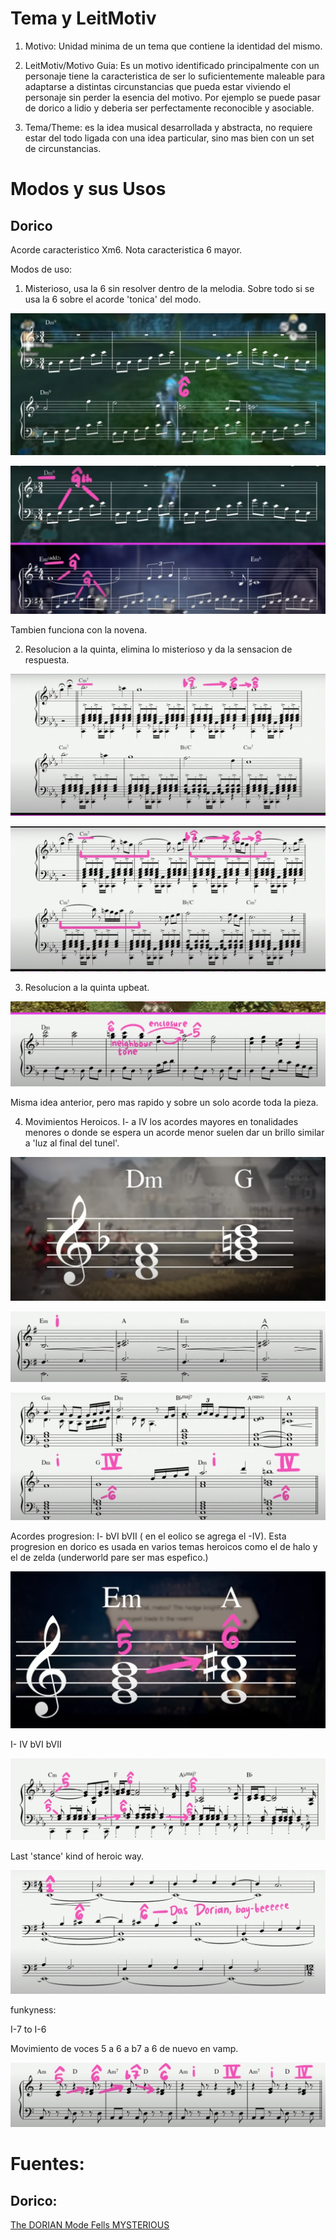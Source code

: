 # Tema y LeitMotiv

1. Motivo: Unidad minima de un tema que contiene la identidad del mismo.

2. LeitMotiv/Motivo Guia: Es un motivo identificado principalmente con un personaje tiene la caracteristica de ser lo suficientemente maleable para adaptarse a distintas circunstancias que pueda estar viviendo el personaje sin perder la esencia del motivo. Por ejemplo se puede pasar de dorico a lidio y deberia ser perfectamente reconocible y asociable.

3. Tema/Theme: es la idea musical desarrollada y abstracta, no requiere estar del todo ligada con una idea particular, sino mas bien con un set de circunstancias.

# Modos y sus Usos

## Dorico

Acorde caracteristico Xm6.
Nota caracteristica 6 mayor.

Modos de uso:

1. Misterioso, usa la 6 sin resolver dentro de la melodia. Sobre todo si se usa la 6 sobre el acorde 'tonica' del modo.

![Alt text](Capturas%20de%20pantalla/6taenarpegio.png)

![Alt text](Capturas%20de%20pantalla/DoriansoundMisterious.png)

Tambien funciona con la novena.

2. Resolucion a la quinta, elimina lo misterioso y da la sensacion de respuesta.

![Alt text](Capturas%20de%20pantalla/ResolviendoLaSextaAlaQuinta.png)

![Alt text](Capturas%20de%20pantalla/Sexta%20a%20quinta.png)

3. Resolucion a la quinta upbeat.

![Alt text](Capturas%20de%20pantalla/Resolucion%20al%20a%20quinta%20upbeat.png)

Misma idea anterior, pero mas rapido y sobre un solo acorde toda la pieza.

4. Movimientos Heroicos. I- a IV los acordes mayores en tonalidades menores o donde se espera un acorde menor suelen dar un brillo similar a 'luz al final del tunel'.


![Alt text](Capturas%20de%20pantalla/ProgresionHeroicaEnDorico.png)


![](Capturas%20de%20pantalla/progresionheoricaenE.png)


![Alt text](Capturas%20de%20pantalla/ResolucionHeroica.png)

Acordes progresion: I- bVI bVII ( en el eolico se agrega el -IV). Esta progresion en dorico es usada en varios temas heroicos como el de halo y el de zelda (underworld pare ser mas espefico.)

![Alt text](Capturas%20de%20pantalla/movimiento%20de%205%20a%206.png)


I- IV bVI bVII

![Alt text](Capturas%20de%20pantalla/cadenciaDorian.png)

Last 'stance' kind of heroic way.

![Alt text](Capturas%20de%20pantalla/dorianChant.png)


funkyness:

I-7 to I-6

Movimiento de voces 5 a 6 a b7 a 6 de nuevo en vamp.

![Alt text](Capturas%20de%20pantalla/vamp.png)

# Fuentes:
## Dorico:
[The DORIAN Mode Fells MYSTERIOUS](https://www.youtube.com/watch?v=SbRD3tPipNw&)